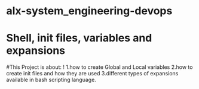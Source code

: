 # alx-system_engineering-devops
# Shell, init files, variables and expansions
#This Project is about: 
! 1.how to create Global and Local variables
2.how to create init files and how they are used
3.different types of expansions available in bash scripting language.
